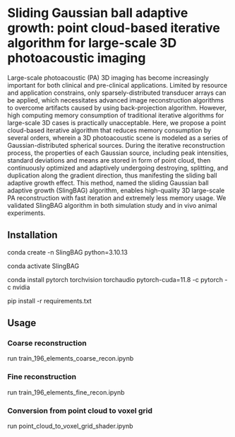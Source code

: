 # Sliding Gaussian ball adaptive growth: point cloud-based iterative algorithm for large-scale 3D photoacoustic imaging

Large-scale photoacoustic (PA) 3D imaging has become increasingly important for both clinical and pre-clinical applications. Limited by resource and application constrains, only sparsely-distributed transducer arrays can be applied, which necessitates advanced image reconstruction algorithms to overcome artifacts caused by using back-projection algorithm. However, high computing memory consumption of traditional iterative algorithms for large-scale 3D cases is practically unacceptable. Here, we propose a point cloud-based iterative algorithm that reduces memory consumption by several orders, wherein a 3D photoacoustic scene is modeled as a series of Gaussian-distributed spherical sources. During the iterative reconstruction process, the properties of each Gaussian source, including peak intensities, standard deviations and means are stored in form of point cloud, then continuously optimized and adaptively undergoing destroying, splitting, and duplication along the gradient direction, thus manifesting the sliding ball adaptive growth effect. This method, named the sliding Gaussian ball adaptive growth (SlingBAG) algorithm, enables high-quality 3D large-scale PA reconstruction with fast iteration and extremely less memory usage. We validated SlingBAG algorithm in both simulation study and in vivo animal experiments.

## Installation
conda create -n SlingBAG python=3.10.13

conda activate SlingBAG

conda install pytorch torchvision torchaudio pytorch-cuda=11.8 -c pytorch -c nvidia

pip install -r requirements.txt

## Usage

### Coarse reconstruction
run train_196_elements_coarse_recon.ipynb

### Fine reconstruction
run train_196_elements_fine_recon.ipynb

### Conversion from point cloud to voxel grid
run point_cloud_to_voxel_grid_shader.ipynb
